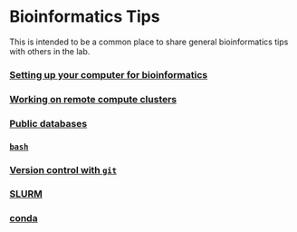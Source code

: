 # Bioinformatics Tips

This is intended to be a common place to share general bioinformatics tips
with others in the lab.

### [Setting up your computer for bioinformatics](local_setup/README.md)

### [Working on remote compute clusters](remote_setup/README.md)

### [Public databases](databases/README.md)

### [`bash`](bash/README.md)

### [Version control with `git`](git/README.md)

### [SLURM](slurm/README.md)

### [conda](conda/README.md)
